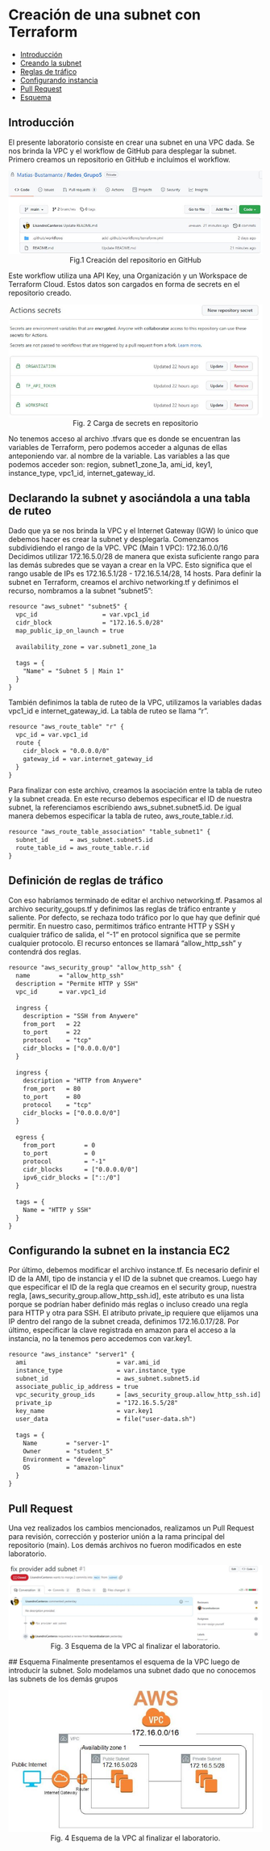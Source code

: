 # Creación de una subnet con Terraform

 * [Introducción](#Introducción)
 * [Creando la subnet](#Declarando-la-subnet-y-asociándola-a-una-tabla-de-ruteo)
 * [Reglas de tráfico](#Definición-de-reglas-de-tráfico)
 * [Configurando instancia](#Configurando-la-subnet-en-la-instancia-EC2)
 * [Pull Request](#Pull-Request)
 * [Esquema](#Esquema)


## Introducción
El presente laboratorio consiste en crear una subnet en una VPC dada. Se nos brinda la VPC y el workflow de GitHub para desplegar la subnet.
Primero creamos un repositorio en GitHub e incluímos el workflow. 
<p align="center">
  <img src="images/repositorio_inicial.jpg"> <br>
  Fig.1 Creación del repositorio en GitHub
</p>

Este workflow utiliza una API Key, una Organización y un Workspace de Terraform Cloud. Estos datos son cargados en forma de secrets en el repositorio creado. 
<p align="center">
  <img src="/images/github_secrets.JPG"> <br>
  Fig. 2 Carga de secrets en repositorio
</p>

No tenemos acceso al archivo .tfvars que es donde se encuentran las variables de Terraform, pero podemos acceder a algunas de ellas anteponiendo var. al nombre de la variable.  Las variables a las que podemos acceder son: region, subnet1_zone_1a, ami_id, key1, instance_type, vpc1_id, internet_gateway_id.

## Declarando la subnet y asociándola a una tabla de ruteo
Dado que ya se nos brinda la VPC y el Internet Gateway (IGW) lo único que debemos hacer es crear la subnet y desplegarla. Comenzamos subdividiendo el rango de la VPC.
VPC (Main 1 VPC): 172.16.0.0/16
Decidimos utilizar 172.16.5.0/28 de manera que exista suficiente rango para las demás subredes que se vayan a crear en la VPC. Esto significa que el rango usable de IPs es 172.16.5.1/28 - 172.16.5.14/28, 14 hosts. 
Para definir la subnet en Terraform, creamos el archivo networking.tf y definimos el recurso, nombramos a la subnet “subnet5”:

```HCL
resource "aws_subnet" "subnet5" {
  vpc_id                  = var.vpc1_id
  cidr_block              = "172.16.5.0/28"
  map_public_ip_on_launch = true

  availability_zone = var.subnet1_zone_1a

  tags = {
    "Name" = "Subnet 5 | Main 1"
  }
}
```

También definimos la tabla de ruteo de la VPC, utilizamos la variables dadas vpc1_id e internet_gateway_id. La tabla de ruteo se llama “r”.

```HCL
resource "aws_route_table" "r" {
  vpc_id = var.vpc1_id
  route {
    cidr_block = "0.0.0.0/0"
    gateway_id = var.internet_gateway_id
  }
}
```

Para finalizar con este archivo, creamos la asociación entre la tabla de ruteo y la subnet creada. En este recurso debemos especificar el ID de nuestra subnet, la referenciamos escribiendo aws_subnet.subnet5.id. De igual manera debemos especificar la tabla de ruteo, aws_route_table.r.id. 

```HCL
resource "aws_route_table_association" "table_subnet1" {
  subnet_id      = aws_subnet.subnet5.id
  route_table_id = aws_route_table.r.id
}
```

## Definición de reglas de tráfico
Con eso habríamos terminado de editar el archivo networking.tf. Pasamos al archivo security_goups.tf y definimos las reglas de tráfico entrante y saliente. Por defecto, se rechaza todo tráfico por lo que hay que definir qué permitir. En nuestro caso, permitimos tráfico entrante HTTP y SSH y cualquier tráfico de salida, el “-1” en protocol significa que se permite cualquier protocolo. El recurso entonces se llamará “allow_http_ssh” y contendrá dos reglas.

```HCL
resource "aws_security_group" "allow_http_ssh" {
  name        = "allow_http_ssh"
  description = "Permite HTTP y SSH"
  vpc_id      = var.vpc1_id

  ingress {
    description = "SSH from Anywere"
    from_port   = 22
    to_port     = 22
    protocol    = "tcp"
    cidr_blocks = ["0.0.0.0/0"]
  }

  ingress {
    description = "HTTP from Anywere"
    from_port   = 80
    to_port     = 80
    protocol    = "tcp"
    cidr_blocks = ["0.0.0.0/0"]
  }

  egress {
    from_port        = 0
    to_port          = 0
    protocol         = "-1"
    cidr_blocks      = ["0.0.0.0/0"]
    ipv6_cidr_blocks = ["::/0"]
  }

  tags = {
    Name = "HTTP y SSH"
  }
}
```
## Configurando la subnet en la instancia EC2
Por último, debemos modificar el archivo instance.tf. Es necesario definir el ID de la AMI, tipo de instancia y el ID de la subnet que creamos. Luego hay que especificar el ID de la regla que creamos en el security group, nuestra regla, [aws_security_group.allow_http_ssh.id], este atributo es una lista porque se podrían haber definido más reglas o incluso creado una regla para HTTP y otra para SSH. El atributo private_ip requiere que elijamos una IP dentro del rango de la subnet creada, definimos 172.16.0.17/28. Por último, especificar la clave registrada en amazon para el acceso a la instancia, no la tenemos pero accedemos con var.key1.

```HCL
resource "aws_instance" "server1" {
  ami                         = var.ami_id
  instance_type               = var.instance_type
  subnet_id                   = aws_subnet.subnet5.id
  associate_public_ip_address = true
  vpc_security_group_ids      = [aws_security_group.allow_http_ssh.id]
  private_ip                  = "172.16.5.5/28"
  key_name                    = var.key1
  user_data                   = file("user-data.sh")

  tags = {
    Name        = "server-1"
    Owner       = "student_5"
    Environment = "develop"
    OS          = "amazon-linux"
  }
}
```
## Pull Request
Una vez realizados los cambios mencionados, realizamos un Pull Request para revisión, corrección y posterior unión a la rama principal del repositorio (main).
Los demás archivos no fueron modificados en este laboratorio. 
<p align="center">
  <img src="/images/pull_request1.jpg"> <br>
  Fig. 3 Esquema de la VPC al finalizar el laboratorio.
</p>
## Esquema
Finalmente presentamos el esquema de la VPC luego de introducir la subnet. Solo modelamos una subnet dado que no conocemos las subnets de los demás grupos
<p align="center">
  <img src="/images/esquema_vpc.JPG"> <br>
  Fig. 4 Esquema de la VPC al finalizar el laboratorio.
</p>
